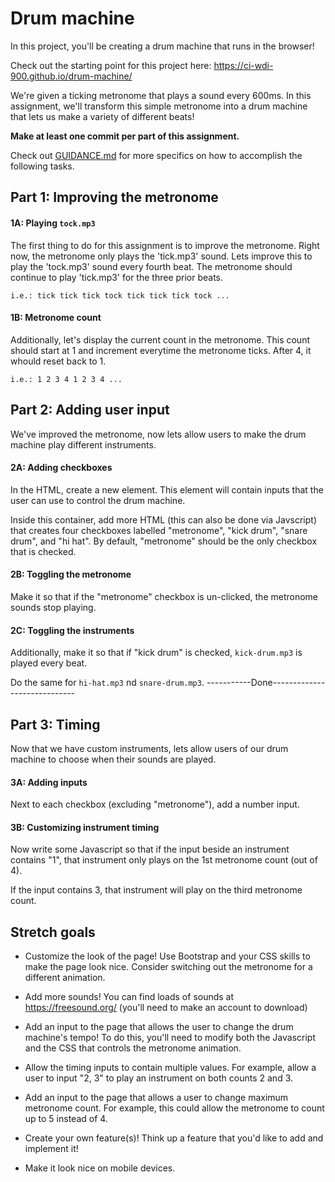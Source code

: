 # Drum machine

In this project, you'll be creating a drum machine that runs in the browser! 

Check out the starting point for this project here: https://ci-wdi-900.github.io/drum-machine/

We're given a ticking metronome that plays a sound every 600ms. In this assignment, we'll transform this simple metronome into a drum machine that lets us make a variety of different beats!

**Make at least one commit per part of this assignment.**

Check out [GUIDANCE.md](GUIDANCE.md) for more specifics on how to accomplish the following tasks.

## Part 1: Improving the metronome

#### 1A: Playing `tock.mp3`

The first thing to do for this assignment is to improve the metronome. Right now, the metronome only plays the 'tick.mp3' sound. Lets improve this to play the 'tock.mp3' sound every fourth beat. The metronome should continue to play 'tick.mp3' for the three prior beats.

`i.e.: tick tick tick tock tick tick tick tock ...`

#### 1B: Metronome count

Additionally, let's display the current count in the metronome. This count should start at 1 and increment everytime the metronome ticks. After 4, it whould reset back to 1.

`i.e.: 1 2 3 4 1 2 3 4 ...`

## Part 2: Adding user input

We've improved the metronome, now lets allow users to make the drum machine play different instruments.

#### 2A: Adding checkboxes

In the HTML, create a new element. This element will contain inputs that the user can use to control the drum machine.

Inside this container, add more HTML (this can also be done via Javscript) that creates four checkboxes labelled "metronome", "kick drum", "snare drum", and "hi hat". By default, "metronome" should be the only checkbox that is checked.

#### 2B: Toggling the metronome

Make it so that if the "metronome" checkbox is un-clicked, the metronome sounds stop playing.

#### 2C: Toggling the instruments

Additionally, make it so that if "kick drum" is checked, `kick-drum.mp3` is played every beat.

Do the same for `hi-hat.mp3` nd `snare-drum.mp3`.
-----------Done-----------------------------
## Part 3: Timing

Now that we have custom instruments, lets allow users of our drum machine to choose when their sounds are played.

#### 3A: Adding inputs

Next to each checkbox (excluding "metronome"), add a number input. 

#### 3B: Customizing instrument timing

Now write some Javascript so that if the input beside an instrument contains "1", that instrument only plays on the 1st metronome count (out of 4).

If the input contains 3, that instrument will play on the third metronome count.

## Stretch goals

* Customize the look of the page! Use Bootstrap and your CSS skills to make the page look nice. Consider switching out the metronome for a different animation.

* Add more sounds! You can find loads of sounds at https://freesound.org/ (you'll need to make an account to download)

* Add an input to the page that allows the user to change the drum machine's tempo! To do this, you'll need to modify both the Javascript and the CSS that controls the metronome animation.

* Allow the timing inputs to contain multiple values. For example, allow a user to input "2, 3" to play an instrument on both counts 2 and 3.

* Add an input to the page that allows a user to change maximum metronome count. For example, this could allow the metronome to count up to 5 instead of 4.

* Create your own feature(s)! Think up a feature that you'd like to add and implement it!

* Make it look nice on mobile devices.
